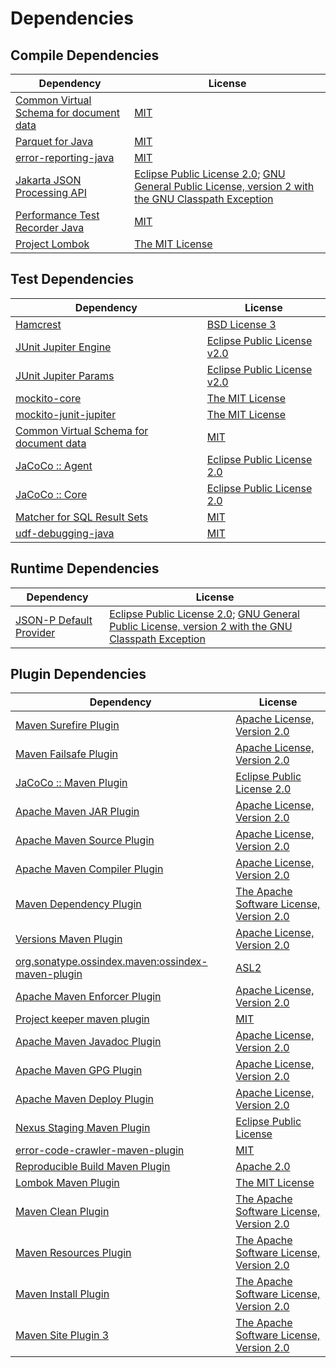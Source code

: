 <!-- @formatter:off -->
# Dependencies

## Compile Dependencies

| Dependency                                   | License                                                                                                      |
| -------------------------------------------- | ------------------------------------------------------------------------------------------------------------ |
| [Common Virtual Schema for document data][0] | [MIT][1]                                                                                                     |
| [Parquet for Java][2]                        | [MIT][1]                                                                                                     |
| [error-reporting-java][4]                    | [MIT][1]                                                                                                     |
| [Jakarta JSON Processing API][6]             | [Eclipse Public License 2.0][7]; [GNU General Public License, version 2 with the GNU Classpath Exception][8] |
| [Performance Test Recorder Java][9]          | [MIT][1]                                                                                                     |
| [Project Lombok][11]                         | [The MIT License][12]                                                                                        |

## Test Dependencies

| Dependency                                   | License                           |
| -------------------------------------------- | --------------------------------- |
| [Hamcrest][13]                               | [BSD License 3][14]               |
| [JUnit Jupiter Engine][15]                   | [Eclipse Public License v2.0][16] |
| [JUnit Jupiter Params][15]                   | [Eclipse Public License v2.0][16] |
| [mockito-core][19]                           | [The MIT License][20]             |
| [mockito-junit-jupiter][19]                  | [The MIT License][20]             |
| [Common Virtual Schema for document data][0] | [MIT][1]                          |
| [JaCoCo :: Agent][25]                        | [Eclipse Public License 2.0][26]  |
| [JaCoCo :: Core][25]                         | [Eclipse Public License 2.0][26]  |
| [Matcher for SQL Result Sets][29]            | [MIT][1]                          |
| [udf-debugging-java][31]                     | [MIT][1]                          |

## Runtime Dependencies

| Dependency                   | License                                                                                                      |
| ---------------------------- | ------------------------------------------------------------------------------------------------------------ |
| [JSON-P Default Provider][6] | [Eclipse Public License 2.0][7]; [GNU General Public License, version 2 with the GNU Classpath Exception][8] |

## Plugin Dependencies

| Dependency                                              | License                                        |
| ------------------------------------------------------- | ---------------------------------------------- |
| [Maven Surefire Plugin][36]                             | [Apache License, Version 2.0][37]              |
| [Maven Failsafe Plugin][38]                             | [Apache License, Version 2.0][37]              |
| [JaCoCo :: Maven Plugin][40]                            | [Eclipse Public License 2.0][26]               |
| [Apache Maven JAR Plugin][42]                           | [Apache License, Version 2.0][37]              |
| [Apache Maven Source Plugin][44]                        | [Apache License, Version 2.0][37]              |
| [Apache Maven Compiler Plugin][46]                      | [Apache License, Version 2.0][37]              |
| [Maven Dependency Plugin][48]                           | [The Apache Software License, Version 2.0][49] |
| [Versions Maven Plugin][50]                             | [Apache License, Version 2.0][37]              |
| [org.sonatype.ossindex.maven:ossindex-maven-plugin][52] | [ASL2][49]                                     |
| [Apache Maven Enforcer Plugin][54]                      | [Apache License, Version 2.0][37]              |
| [Project keeper maven plugin][56]                       | [MIT][1]                                       |
| [Apache Maven Javadoc Plugin][58]                       | [Apache License, Version 2.0][37]              |
| [Apache Maven GPG Plugin][60]                           | [Apache License, Version 2.0][37]              |
| [Apache Maven Deploy Plugin][62]                        | [Apache License, Version 2.0][37]              |
| [Nexus Staging Maven Plugin][64]                        | [Eclipse Public License][65]                   |
| [error-code-crawler-maven-plugin][66]                   | [MIT][1]                                       |
| [Reproducible Build Maven Plugin][68]                   | [Apache 2.0][49]                               |
| [Lombok Maven Plugin][70]                               | [The MIT License][1]                           |
| [Maven Clean Plugin][72]                                | [The Apache Software License, Version 2.0][49] |
| [Maven Resources Plugin][74]                            | [The Apache Software License, Version 2.0][49] |
| [Maven Install Plugin][76]                              | [The Apache Software License, Version 2.0][49] |
| [Maven Site Plugin 3][78]                               | [The Apache Software License, Version 2.0][49] |

[0]: https://github.com/exasol/virtual-schema-common-document
[25]: https://www.eclemma.org/jacoco/index.html
[56]: https://github.com/exasol/project-keeper-maven-plugin
[4]: https://github.com/exasol/error-reporting-java
[2]: https://github.com/exasol/parquet-io-java
[49]: http://www.apache.org/licenses/LICENSE-2.0.txt
[11]: https://projectlombok.org
[36]: https://maven.apache.org/surefire/maven-surefire-plugin/
[64]: http://www.sonatype.com/public-parent/nexus-maven-plugins/nexus-staging/nexus-staging-maven-plugin/
[72]: http://maven.apache.org/plugins/maven-clean-plugin/
[1]: https://opensource.org/licenses/MIT
[19]: https://github.com/mockito/mockito
[38]: https://maven.apache.org/surefire/maven-failsafe-plugin/
[9]: https://github.com/exasol/performance-test-recorder-java
[48]: http://maven.apache.org/plugins/maven-dependency-plugin/
[50]: http://www.mojohaus.org/versions-maven-plugin/
[70]: http://anthonywhitford.com/lombok.maven/lombok-maven-plugin/
[14]: http://opensource.org/licenses/BSD-3-Clause
[46]: https://maven.apache.org/plugins/maven-compiler-plugin/
[26]: https://www.eclipse.org/legal/epl-2.0/
[62]: https://maven.apache.org/plugins/maven-deploy-plugin/
[65]: http://www.eclipse.org/legal/epl-v10.html
[40]: https://www.jacoco.org/jacoco/trunk/doc/maven.html
[20]: https://github.com/mockito/mockito/blob/main/LICENSE
[12]: https://projectlombok.org/LICENSE
[29]: https://github.com/exasol/hamcrest-resultset-matcher
[68]: http://zlika.github.io/reproducible-build-maven-plugin
[7]: https://projects.eclipse.org/license/epl-2.0
[37]: https://www.apache.org/licenses/LICENSE-2.0.txt
[54]: https://maven.apache.org/enforcer/maven-enforcer-plugin/
[16]: https://www.eclipse.org/legal/epl-v20.html
[76]: http://maven.apache.org/plugins/maven-install-plugin/
[15]: https://junit.org/junit5/
[52]: https://sonatype.github.io/ossindex-maven/maven-plugin/
[60]: https://maven.apache.org/plugins/maven-gpg-plugin/
[6]: https://github.com/eclipse-ee4j/jsonp
[31]: https://github.com/exasol/udf-debugging-java
[44]: https://maven.apache.org/plugins/maven-source-plugin/
[8]: https://projects.eclipse.org/license/secondary-gpl-2.0-cp
[13]: http://hamcrest.org/JavaHamcrest/
[78]: http://maven.apache.org/plugins/maven-site-plugin/
[74]: http://maven.apache.org/plugins/maven-resources-plugin/
[58]: https://maven.apache.org/plugins/maven-javadoc-plugin/
[66]: https://github.com/exasol/error-code-crawler-maven-plugin
[42]: https://maven.apache.org/plugins/maven-jar-plugin/
